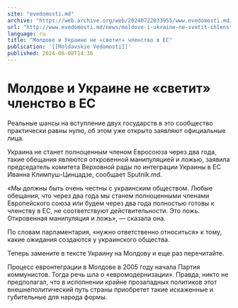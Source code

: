 ```yaml
---
site: "evedomosti.md"
archive: "https://web.archive.org/web/20240722033955/www.evedomosti.md/news/moldove-i-ukraine-ne-svetit-chlenstvo-v-es"
url: "http://www.evedomosti.md/news/moldove-i-ukraine-ne-svetit-chlenstvo-v-es"
language: ru
title: "Молдове и Украине не «светит» членство в ЕС"
publication: '[[Moldavskie Vedomosti]]'
published: 2024-06-08T14:36
---
```


# Молдове и Украине не «светит» членство в ЕС

Реальные шансы на вступление двух государств в это сообщество практически равны нулю, об этом уже открыто заявляют официальные лица.

Украина не станет полноценным членом Евросоюза через два года, такие обещания являются откровенной манипуляцией и ложью, заявила председатель комитета Верховной рады по интеграции Украины в ЕС Иванна Климпуш-Цинцадзе, сообщает Sputnik.md.

«Мы должны быть очень честны с украинским обществом. Любые обещания, что через два года мы станем полноценными членами Европейского союза или будем через два года полностью готовы к членству в ЕС, не соответствуют действительности. Это ложь. Откровенная манипуляция и ложь», — сказала она.

По словам парламентария, «нужно ответственно относиться» к тому, какие ожидания создаются у украинского общества.

Теперь замените в тексте Украину на Молдову и еще раз перечитайте.

Процесс евронтеграции в Молдове в 2005 году начала Партия коммунистов. Тогда речь шла о «евромодернизации». Правда, никто не предполагал, что в исполнении крайне прозападных политиков этот внешнеполитический путь страны приобретет такие искаженные и губительные для народа формы.